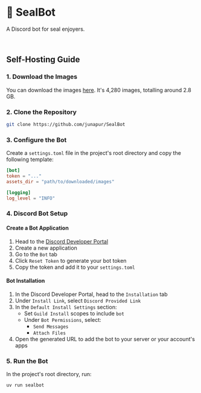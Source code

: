 # 🦭 SealBot
A Discord bot for seal enjoyers.

<br>

## Self-Hosting Guide

### 1. Download the Images
You can download the images [here](https://drive.proton.me/urls/AX10JBT0ER#H0CnX5ZK1LDY).
It's 4,280 images, totalling around 2.8 GB.

### 2. Clone the Repository
```bash
git clone https://github.com/junapur/SealBot
```

### 3. Configure the Bot
Create a `settings.toml` file in the project's root directory 
and copy the following template:

```toml
[bot]
token = "..."
assets_dir = "path/to/downloaded/images"

[logging]
log_level = "INFO"
```

### 4. Discord Bot Setup

#### Create a Bot Application
1. Head to the [Discord Developer Portal](https://discord.com/developers/applications)
2. Create a new application
3. Go to the `Bot` tab
4. Click `Reset Token` to generate your bot token
5. Copy the token and add it to your `settings.toml`

#### Bot Installation
1. In the Discord Developer Portal, head to the `Installation` tab
2. Under `Install Link`, select `Discord Provided Link`
3. In the `Default Install Settings` section:
   - Set `Guild Install` scopes to include `bot`
   - Under `Bot Permissions`, select:
     - `Send Messages`
     - `Attach Files`
4. Open the generated URL to add the bot to your server or your account's apps

### 5. Run the Bot
In the project's root directory, run:

```bash
uv run sealbot
```
